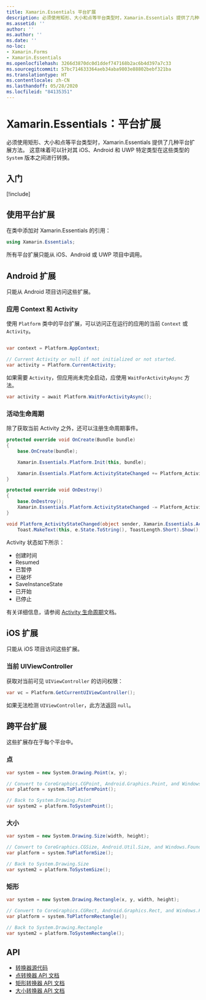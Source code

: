 ```yaml
---
title: Xamarin.Essentials 平台扩展
description: 必须使用矩形、大小和点等平台类型时，Xamarin.Essentials 提供了几种平台扩展方法。
ms.assetid: ''
author: ''
ms.author: ''
ms.date: ''
no-loc:
- Xamarin.Forms
- Xamarin.Essentials
ms.openlocfilehash: 3266d3870dc0d1ddef747168b2ac6b4d397a7c33
ms.sourcegitcommit: 57bc714633364aeb34aba9803e88802bebf321ba
ms.translationtype: HT
ms.contentlocale: zh-CN
ms.lasthandoff: 05/28/2020
ms.locfileid: "84135351"
---
```

# <a name="xamarinessentials-platform-extensions"></a>Xamarin.Essentials：平台扩展

必须使用矩形、大小和点等平台类型时，Xamarin.Essentials 提供了几种平台扩展方法。 这意味着可以针对其 iOS、Android 和 UWP 特定类型在这些类型的 `System` 版本之间进行转换。

## <a name="get-started"></a>入门

[!include[](~/essentials/includes/get-started.md)]

## <a name="using-platform-extensions"></a>使用平台扩展

在类中添加对 Xamarin.Essentials 的引用：

```csharp
using Xamarin.Essentials;
```

所有平台扩展只能从 iOS、Android 或 UWP 项目中调用。

## <a name="android-extensions"></a>Android 扩展

只能从 Android 项目访问这些扩展。

### <a name="application-context--activity"></a>应用 Context 和 Activity

使用 `Platform` 类中的平台扩展，可以访问正在运行的应用的当前 `Context` 或 `Activity`。

```csharp

var context = Platform.AppContext;

// Current Activity or null if not initialized or not started.
var activity = Platform.CurrentActivity;
```

如果需要 `Activity`，但应用尚未完全启动，应使用 `WaitForActivityAsync` 方法。

```csharp
var activity = await Platform.WaitForActivityAsync();
```

### <a name="activity-lifecycle"></a>活动生命周期

除了获取当前 Activity 之外，还可以注册生命周期事件。

```csharp
protected override void OnCreate(Bundle bundle)
{
    base.OnCreate(bundle);

    Xamarin.Essentials.Platform.Init(this, bundle);

    Xamarin.Essentials.Platform.ActivityStateChanged += Platform_ActivityStateChanged;
}

protected override void OnDestroy()
{
    base.OnDestroy();
    Xamarin.Essentials.Platform.ActivityStateChanged -= Platform_ActivityStateChanged;
}

void Platform_ActivityStateChanged(object sender, Xamarin.Essentials.ActivityStateChangedEventArgs e) =>
    Toast.MakeText(this, e.State.ToString(), ToastLength.Short).Show();
```

Activity 状态如下所示：

* 创建时间
* Resumed
* 已暂停
* 已破坏
* SaveInstanceState
* 已开始
* 已停止

有关详细信息，请参阅 [Activity 生命周期](https://docs.microsoft.com/xamarin/android/app-fundamentals/activity-lifecycle/)文档。

## <a name="ios-extensions"></a>iOS 扩展

只能从 iOS 项目访问这些扩展。

### <a name="current-uiviewcontroller"></a>当前 UIViewController

获取对当前可见 `UIViewController` 的访问权限：

```csharp
var vc = Platform.GetCurrentUIViewController();
```

如果无法检测 `UIViewController`，此方法返回 `null`。

## <a name="cross-platform-extensions"></a>跨平台扩展

这些扩展存在于每个平台中。

### <a name="point"></a>点

```csharp
var system = new System.Drawing.Point(x, y);

// Convert to CoreGraphics.CGPoint, Android.Graphics.Point, and Windows.Foundation.Point
var platform = system.ToPlatformPoint();

// Back to System.Drawing.Point
var system2 = platform.ToSystemPoint();
```

### <a name="size"></a>大小

```csharp
var system = new System.Drawing.Size(width, height);

// Convert to CoreGraphics.CGSize, Android.Util.Size, and Windows.Foundation.Size
var platform = system.ToPlatformSize();

// Back to System.Drawing.Size
var system2 = platform.ToSystemSize();
```

### <a name="rectangle"></a>矩形

```csharp
var system = new System.Drawing.Rectangle(x, y, width, height);

// Convert to CoreGraphics.CGRect, Android.Graphics.Rect, and Windows.Foundation.Rect
var platform = system.ToPlatformRectangle();

// Back to System.Drawing.Rectangle
var system2 = platform.ToSystemRectangle();
```

## <a name="api"></a>API

- [转换器源代码](https://github.com/xamarin/Essentials/tree/master/Xamarin.Essentials/Types/PlatformExtensions)
- [点转换器 API 文档](xref:Xamarin.Essentials.PointExtensions)
- [矩形转换器 API 文档](xref:Xamarin.Essentials.RectangleExtensions)
- [大小转换器 API 文档](xref:Xamarin.Essentials.SizeExtensions)

